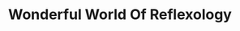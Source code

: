 ---
title: "Wonderful World Of Reflexology"
url: /barry/wonderful-world-of-reflexology/
shop: massage
---